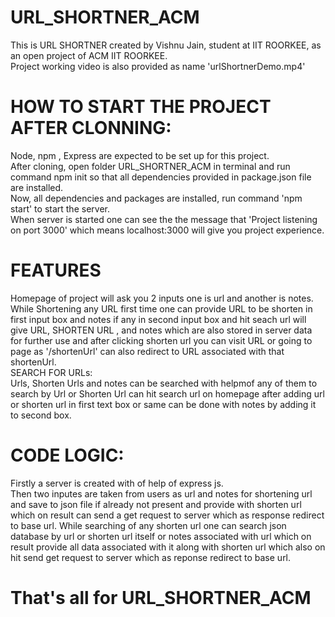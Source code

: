 # URL_SHORTNER_ACM
This is URL SHORTNER created by Vishnu Jain, student at IIT ROORKEE, as an open project of ACM IIT ROORKEE.<br>
Project working video is also provided as name 'urlShortnerDemo.mp4'
# HOW TO START THE PROJECT AFTER CLONNING:
Node, npm , Express are expected to be set up for this project.<br>
After cloning, open folder URL_SHORTNER_ACM in terminal and run command npm init so that all dependencies provided in package.json file are installed.<br>
Now, all dependencies and packages are installed, run command 'npm start' to start the server.<br>
When server is started one can see the the message that 'Project listening on port 3000' which means localhost:3000 will give you project experience.
# FEATURES
Homepage of project will ask you 2 inputs one is url and another is notes.<br>
While Shortening any URL first time one can provide URL to be shorten in first input box and notes if any in second input box and hit seach url will give URL, SHORTEN URL , and notes which are also stored in server data for further use and after clicking shorten url you can visit URL or going to page as '/shortenUrl' can also redirect to URL associated with that shortenUrl.<br>
SEARCH FOR URLs:<br>
Urls, Shorten Urls and notes can be searched with helpmof any of them to search by Url or Shorten Url can hit search url on homepage after adding url or shorten url in first text box or same can be done with notes by adding it to second box.
# CODE LOGIC:
Firstly a server is created with of help of express js.<br>
Then two inputes are taken from users as url and notes for shortening url and save to json file if already not present and provide with shorten url which on result can send a get request to server which as response redirect to base url.
While searching of any shorten url one can search json database by url or shorten url itself or notes associated with url which on result provide all data associated with it along with shorten url which also on hit send get request to server which as reponse redirect to base url.
# That's all for URL_SHORTNER_ACM

